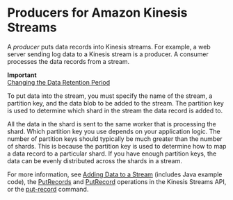 # Producers for Amazon Kinesis Streams<a name="amazon-kinesis-producers"></a>

A *producer* puts data records into Kinesis streams\. For example, a web server sending log data to a Kinesis stream is a producer\. A consumer processes the data records from a stream\.

**Important**  
[Changing the Data Retention Period](kinesis-extended-retention.md)

To put data into the stream, you must specify the name of the stream, a partition key, and the data blob to be added to the stream\. The partition key is used to determine which shard in the stream the data record is added to\.

All the data in the shard is sent to the same worker that is processing the shard\. Which partition key you use depends on your application logic\. The number of partition keys should typically be much greater than the number of shards\. This is because the partition key is used to determine how to map a data record to a particular shard\. If you have enough partition keys, the data can be evenly distributed across the shards in a stream\.

For more information, see [Adding Data to a Stream](developing-producers-with-sdk.md#kinesis-using-sdk-java-add-data-to-stream) \(includes Java example code\), the [PutRecords](http://docs.aws.amazon.com/kinesis/latest/APIReference/API_PutRecords.html) and [PutRecord](http://docs.aws.amazon.com/kinesis/latest/APIReference/API_PutRecord.html) operations in the Kinesis Streams API, or the [put\-record](http://docs.aws.amazon.com/cli/latest/reference/kinesis/put-record.html) command\.